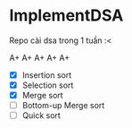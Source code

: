 # ImplementDSA
Repo cài dsa trong 1 tuần :&lt; 

A+ A+ A+ A+ A+

- [x] Insertion sort
- [x] Selection sort
- [x] Merge sort
- [ ] Bottom-up Merge sort
- [ ] Quick sort